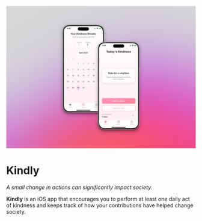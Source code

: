 ![Light mode](Kindly.png)

# Kindly  

*A small change in actions can significantly impact society.*  

**Kindly** is an iOS app that encourages you to perform at least one daily act of kindness and keeps track of how your contributions have helped change society.  
